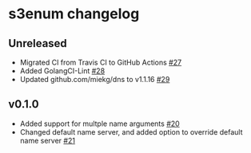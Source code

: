# s3enum changelog

## Unreleased

- Migrated CI from Travis CI to GitHub Actions [\#27](https://github.com/koenrh/s3enum/pull/27)
- Added GolangCI-Lint [\#28](https://github.com/koenrh/s3enum/pull/28)
- Updated github.com/miekg/dns to v1.1.16 [\#29](https://github.com/koenrh/s3enum/pull/29)

## v0.1.0

- Added support for multple name arguments [\#20](https://github.com/koenrh/s3enum/pull/20)
- Changed default name server, and added option to override default name server [\#21](https://github.com/koenrh/s3enum/pull/21)
